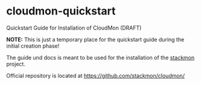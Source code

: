 # cloudmon-quickstart
Quickstart Guide for Installation of CloudMon (DRAFT)

**NOTE:** This is just a temporary place for the quickstart guide during the initial creation phase!

The guide und docs is meant to be used for the installation of the [stackmon](https://github.com/stackmon/) project.

Official repository is located at https://github.com/stackmon/cloudmon/
